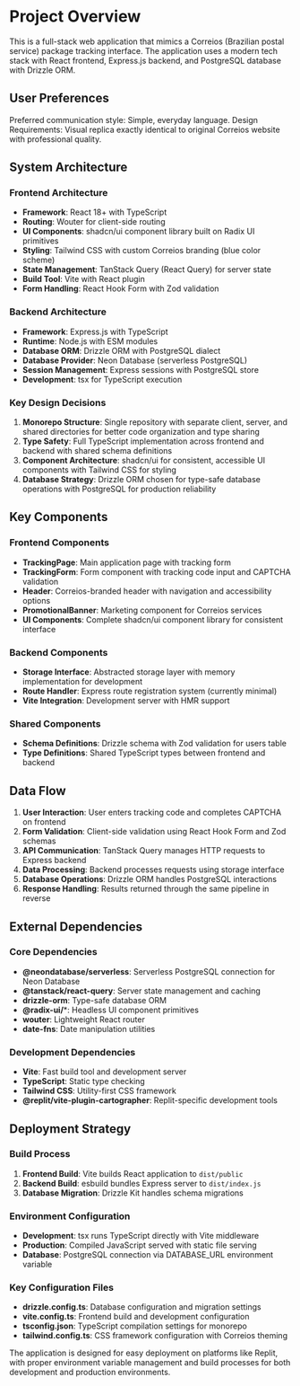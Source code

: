 # Project Overview

This is a full-stack web application that mimics a Correios (Brazilian postal service) package tracking interface. The application uses a modern tech stack with React frontend, Express.js backend, and PostgreSQL database with Drizzle ORM.

## User Preferences

Preferred communication style: Simple, everyday language.
Design Requirements: Visual replica exactly identical to original Correios website with professional quality.

## System Architecture

### Frontend Architecture
- **Framework**: React 18+ with TypeScript
- **Routing**: Wouter for client-side routing
- **UI Components**: shadcn/ui component library built on Radix UI primitives
- **Styling**: Tailwind CSS with custom Correios branding (blue color scheme)
- **State Management**: TanStack Query (React Query) for server state
- **Build Tool**: Vite with React plugin
- **Form Handling**: React Hook Form with Zod validation

### Backend Architecture
- **Framework**: Express.js with TypeScript
- **Runtime**: Node.js with ESM modules
- **Database ORM**: Drizzle ORM with PostgreSQL dialect
- **Database Provider**: Neon Database (serverless PostgreSQL)
- **Session Management**: Express sessions with PostgreSQL store
- **Development**: tsx for TypeScript execution

### Key Design Decisions

1. **Monorepo Structure**: Single repository with separate client, server, and shared directories for better code organization and type sharing
2. **Type Safety**: Full TypeScript implementation across frontend and backend with shared schema definitions
3. **Component Architecture**: shadcn/ui for consistent, accessible UI components with Tailwind CSS for styling
4. **Database Strategy**: Drizzle ORM chosen for type-safe database operations with PostgreSQL for production reliability

## Key Components

### Frontend Components
- **TrackingPage**: Main application page with tracking form
- **TrackingForm**: Form component with tracking code input and CAPTCHA validation
- **Header**: Correios-branded header with navigation and accessibility options
- **PromotionalBanner**: Marketing component for Correios services
- **UI Components**: Complete shadcn/ui component library for consistent interface

### Backend Components
- **Storage Interface**: Abstracted storage layer with memory implementation for development
- **Route Handler**: Express route registration system (currently minimal)
- **Vite Integration**: Development server with HMR support

### Shared Components
- **Schema Definitions**: Drizzle schema with Zod validation for users table
- **Type Definitions**: Shared TypeScript types between frontend and backend

## Data Flow

1. **User Interaction**: User enters tracking code and completes CAPTCHA on frontend
2. **Form Validation**: Client-side validation using React Hook Form and Zod schemas
3. **API Communication**: TanStack Query manages HTTP requests to Express backend
4. **Data Processing**: Backend processes requests using storage interface
5. **Database Operations**: Drizzle ORM handles PostgreSQL interactions
6. **Response Handling**: Results returned through the same pipeline in reverse

## External Dependencies

### Core Dependencies
- **@neondatabase/serverless**: Serverless PostgreSQL connection for Neon Database
- **@tanstack/react-query**: Server state management and caching
- **drizzle-orm**: Type-safe database ORM
- **@radix-ui/***: Headless UI component primitives
- **wouter**: Lightweight React router
- **date-fns**: Date manipulation utilities

### Development Dependencies
- **Vite**: Fast build tool and development server
- **TypeScript**: Static type checking
- **Tailwind CSS**: Utility-first CSS framework
- **@replit/vite-plugin-cartographer**: Replit-specific development tools

## Deployment Strategy

### Build Process
1. **Frontend Build**: Vite builds React application to `dist/public`
2. **Backend Build**: esbuild bundles Express server to `dist/index.js`
3. **Database Migration**: Drizzle Kit handles schema migrations

### Environment Configuration
- **Development**: tsx runs TypeScript directly with Vite middleware
- **Production**: Compiled JavaScript served with static file serving
- **Database**: PostgreSQL connection via DATABASE_URL environment variable

### Key Configuration Files
- **drizzle.config.ts**: Database configuration and migration settings
- **vite.config.ts**: Frontend build and development configuration
- **tsconfig.json**: TypeScript compilation settings for monorepo
- **tailwind.config.ts**: CSS framework configuration with Correios theming

The application is designed for easy deployment on platforms like Replit, with proper environment variable management and build processes for both development and production environments.